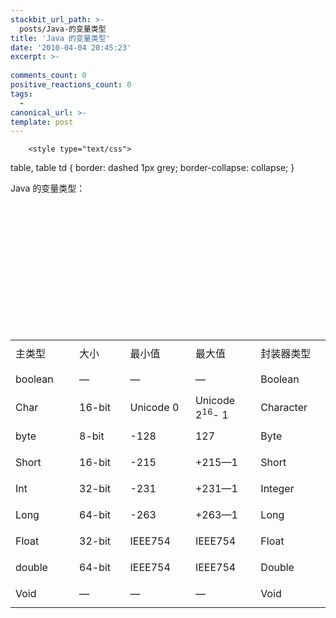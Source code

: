 ```yaml
---
stackbit_url_path: >-
  posts/Java-的变量类型
title: 'Java 的变量类型'
date: '2010-04-04 20:45:23'
excerpt: >-
  
comments_count: 0
positive_reactions_count: 0
tags: 
  - 
canonical_url: >-
template: post
---
```


        <style type="text/css">
table, table td {
	border: dashed 1px grey;
	border-collapse: collapse;
}
</style>
<p>Java 的变量类型：</p>
<p>&nbsp;</p>
<p>&nbsp;</p>
<p>&nbsp;</p>
<p>&nbsp;</p>
<p>&nbsp;</p>
<p>&nbsp;</p>
<p>&nbsp;</p>
<table>
    <tbody>
        <tr height="42" style="mso-height-source:userset;height:31.5pt">
            <td height="42" class="xl63" width="142" style="height:31.5pt;width:107pt">主类型</td>
            <td class="xl64" width="142" style="border-left:none;width:107pt">大小</td>
            <td class="xl64" width="142" style="border-left:none;width:107pt">最小值</td>
            <td class="xl64" width="142" style="border-left:none;width:107pt">最大值</td>
            <td class="xl65" width="142" style="border-left:none;width:107pt">封装器类型</td>
        </tr>
        <tr height="42" style="mso-height-source:userset;height:31.5pt">
            <td height="42" class="xl66" style="height:31.5pt;border-top:none">boolean</td>
            <td class="xl68" style="border-top:none;border-left:none">—</td>
            <td class="xl68" style="border-top:none;border-left:none">—</td>
            <td class="xl68" style="border-top:none;border-left:none">—</td>
            <td class="xl69" style="border-top:none;border-left:none">Boolean</td>
        </tr>
        <tr height="42" style="mso-height-source:userset;height:31.5pt">
            <td height="42" class="xl66" style="height:31.5pt;border-top:none">Char</td>
            <td class="xl68" style="border-top:none;border-left:none">16-bit</td>
            <td class="xl68" style="border-top:none;border-left:none">Unicode 0</td>
            <td class="xl68" style="border-top:none;border-left:none">Unicode 2<font class="font6"><sup>16</sup></font><font class="font0">- 1</font></td>
            <td class="xl69" style="border-top:none;border-left:none">Character</td>
        </tr>
        <tr height="42" style="mso-height-source:userset;height:31.5pt">
            <td height="42" class="xl66" style="height:31.5pt;border-top:none">byte</td>
            <td class="xl68" style="border-top:none;border-left:none">8-bit</td>
            <td class="xl68" style="border-top:none;border-left:none">-128</td>
            <td class="xl68" style="border-top:none;border-left:none">127</td>
            <td class="xl69" style="border-top:none;border-left:none">Byte</td>
        </tr>
        <tr height="42" style="mso-height-source:userset;height:31.5pt">
            <td height="42" class="xl66" style="height:31.5pt;border-top:none">Short</td>
            <td class="xl68" style="border-top:none;border-left:none">16-bit</td>
            <td class="xl68" style="border-top:none;border-left:none">-215</td>
            <td class="xl68" style="border-top:none;border-left:none">+215—1</td>
            <td class="xl69" style="border-top:none;border-left:none">Short</td>
        </tr>
        <tr height="42" style="mso-height-source:userset;height:31.5pt">
            <td height="42" class="xl66" style="height:31.5pt;border-top:none">Int</td>
            <td class="xl68" style="border-top:none;border-left:none">32-bit</td>
            <td class="xl68" style="border-top:none;border-left:none">-231</td>
            <td class="xl68" style="border-top:none;border-left:none">+231—1</td>
            <td class="xl69" style="border-top:none;border-left:none">Integer</td>
        </tr>
        <tr height="42" style="mso-height-source:userset;height:31.5pt">
            <td height="42" class="xl66" style="height:31.5pt;border-top:none">Long</td>
            <td class="xl68" style="border-top:none;border-left:none">64-bit</td>
            <td class="xl68" style="border-top:none;border-left:none">-263</td>
            <td class="xl68" style="border-top:none;border-left:none">+263—1</td>
            <td class="xl69" style="border-top:none;border-left:none">Long</td>
        </tr>
        <tr height="42" style="mso-height-source:userset;height:31.5pt">
            <td height="42" class="xl66" style="height:31.5pt;border-top:none">Float</td>
            <td class="xl68" style="border-top:none;border-left:none">32-bit</td>
            <td class="xl68" style="border-top:none;border-left:none">IEEE754</td>
            <td class="xl68" style="border-top:none;border-left:none">IEEE754</td>
            <td class="xl69" style="border-top:none;border-left:none">Float</td>
        </tr>
        <tr height="42" style="mso-height-source:userset;height:31.5pt">
            <td height="42" class="xl66" style="height:31.5pt;border-top:none">double</td>
            <td class="xl68" style="border-top:none;border-left:none">64-bit</td>
            <td class="xl68" style="border-top:none;border-left:none">IEEE754</td>
            <td class="xl68" style="border-top:none;border-left:none">IEEE754</td>
            <td class="xl69" style="border-top:none;border-left:none">Double</td>
        </tr>
        <tr height="42" style="mso-height-source:userset;height:31.5pt">
            <td height="42" class="xl67" style="height:31.5pt;border-top:none">Void</td>
            <td class="xl70" style="border-top:none;border-left:none">—</td>
            <td class="xl70" style="border-top:none;border-left:none">—</td>
            <td class="xl70" style="border-top:none;border-left:none">—</td>
            <td class="xl71" style="border-top:none;border-left:none">Void</td>
        </tr>
    </tbody>
</table>
<p>&nbsp;</p>
      
